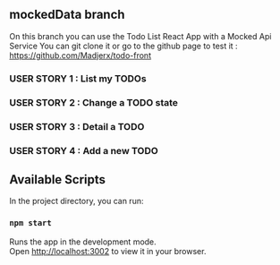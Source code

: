 ## mockedData branch

On this branch you can use the Todo List React App with a Mocked Api Service
You can git clone it or go to the github page to test it : https://github.com/Madjerx/todo-front

### USER STORY 1 : List my TODOs

### USER STORY 2 : Change a TODO state

### USER STORY 3 : Detail a TODO

### USER STORY 4 : Add a new TODO

## Available Scripts

In the project directory, you can run:

### `npm start`

Runs the app in the development mode.\
Open [http://localhost:3002](http://localhost:3002) to view it in your browser.